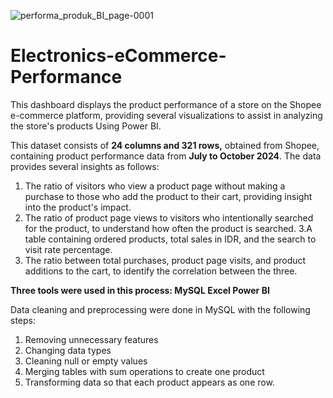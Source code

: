 ![performa_produk_BI_page-0001](https://github.com/user-attachments/assets/4ce6493c-d584-4025-af71-f795beadaa66)

# Electronics-eCommerce-Performance
This dashboard displays the product performance of a store on the Shopee e-commerce platform, providing several visualizations to assist in analyzing the store's products Using Power BI.

This dataset consists of **24 columns and 321 rows,** obtained from Shopee, containing product performance data from **July to October 2024**. The data provides several insights as follows:
1. The ratio of visitors who view a product page without making a purchase to those who add the product to their cart, providing insight into the product's impact.
2. The ratio of product page views to visitors who intentionally searched for the product, to understand how often the product is searched.
3.A table containing ordered products, total sales in IDR, and the search to visit rate percentage.
4. The ratio between total purchases, product page visits, and product additions to the cart, to identify the correlation between the three.

**Three tools were used in this process:
MySQL
Excel
Power BI**

Data cleaning and preprocessing were done in MySQL with the following steps:
1. Removing unnecessary features
2. Changing data types
3. Cleaning null or empty values
4. Merging tables with sum operations to create one product
7. Transforming data so that each product appears as one row.

